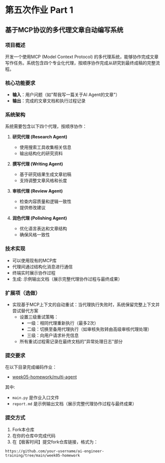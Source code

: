 # 第五次作业 Part 1
## 基于MCP协议的多代理文章自动编写系统

### 项目概述
开发一个使用MCP (Model Context Protocol) 的多代理系统，能够协作完成文章写作任务。系统包含四个专业化代理，按顺序协作完成从研究到最终成稿的完整流程。

### 核心功能要求
- **输入**：用户问题（如"帮我写一篇关于AI Agent的文章"）
- **输出**：完成的文章文档和执行过程记录

### 系统架构
系统需要包含以下四个代理，按顺序协作：

1. **研究代理 (Research Agent)**
   - 使用搜索工具收集相关信息
   - 输出结构化的研究资料

2. **撰写代理 (Writing Agent)**
   - 基于研究结果生成文章初稿
   - 支持调整文章风格和长度

3. **审核代理 (Review Agent)**
   - 检查内容质量和逻辑一致性
   - 提供修改建议

4. **润色代理 (Polishing Agent)**
   - 优化语言表达和文章结构
   - 确保风格一致性

### 技术实现
- 可以使用现有的MCP库
- 代理间通过结构化消息进行通信
- 终端实时展示协作过程
- 生成: 示例输出文档（展示完整代理协作过程与最终成果）

### 扩展项（选做）
 - 实现基于MCP上下文的自动重试：当代理执行失败时，系统保留完整上下文并尝试替代方案 
   - 设置三级重试策略：
     * 一级：相同代理重新执行（最多2次）
     * 二级：切换至备用代理执行（如审核失败转由高级审核代理处理）
     * 三级：向用户请求补充信息
   - 所有重试过程需记录在最终文档的"异常处理日志"部分 


### 提交要求
在以下目录完成编码作业：
- [week05-homework/multi-agent](./multi-agent)

其中:
- `main.py` 是作业入口文件
- `report.md` 是示例输出文档（展示完整代理协作过程与最终成果）

### 提交方式
1. Fork本仓库
2. 在你的仓库中完成代码
3. 在【极客时间】提交fork仓库链接，格式为：
```
https://github.com/your-username/ai-engineer-training/tree/main/week05-homework
```